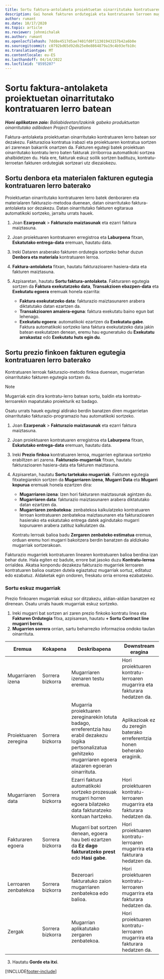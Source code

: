 ```yaml
---
title: Sortu faktura-antolaketa proiektuetan oinarritutako kontratuaren lerro batean
description: Gai honek fakturen ordutegiak eta kontratuaren lerroen mugarriak sortzeari buruzko informazioa eskaintzen du.
author: rumant
ms.date: 10/17/2020
ms.topic: article
ms.reviewer: johnmichalak
ms.author: rumant
ms.openlocfilehash: 7dd8e4517d5ae7401fd0f11301943157b42a6b0e
ms.sourcegitcommit: c0792bd65d92db25e0e8864879a19c4b93efb10c
ms.translationtype: MT
ms.contentlocale: eu-ES
ms.lasthandoff: 04/14/2022
ms.locfileid: "8595207"
---
```

# <a name="create-an-invoice-schedule-on-a-project-based-contract-line"></a>Sortu faktura-antolaketa proiektuetan oinarritutako kontratuaren lerro batean 

_**Honi aplikatzen zaio:** Baliabideetan/Izakinik gabeko produktuetan oinarritutako adibideen Project Operations_

Faktura-antolaketa proiektuetan oinarritutako kontratuaren lerro batean sor dezakezu. Fakturazioa kontratua irabazi eta proiektuaren kontratua sortzen ari zarenean bakarrik onartzen da. Fakturen egutegi batek proiektuan oinarritutako kontratu lerro baten fakturak zirriborroa automatikoki sortzea ahalbidetzen du. Hala ere, fakturak eskuz soilik sortzen badituzu, kontratu-lerroetan fakturen ordutegiak sortzeari utz diezaiokezu.

## <a name="create-a-time-and-material-invoice-schedule-for-a-contract-line"></a>Sortu denbora eta materialen fakturen egutegia kontratuaren lerro baterako

Proiektuetan oinarritutako kontratuaren lerro batek denboraren eta materialaren fakturazio-metodoa duenean, datan oinarritutako faktura-antolaketa sor dezakezu. Datan oinarritutako fakturen egitaraua automatikoki sortzeko, jarraitu urrats hauek.

1. Joan **Ezarpenak** > **Fakturazio maiztasunak** eta ezarri faktura maiztasuna.
2. Joan proiektuaren kontratuaren erregistroa eta **Laburpena** fitxan, **Eskatutako entrega-data** eremuan, hautatu data.
3. Ireki Dataren araberako fakturen ordutegia sortzeko behar duzun **Denbora eta materiala** kontratuaren lerroa. 
4. **Faktura-antolaketa** fitxan, hautatu fakturazioaren hasiera-data eta fakturen maiztasuna.
5. Azpisaretan, hautatu **Sortu faktura-antolaketa**. Fakturaren egutegia sortzen da **Faktura exekutatzeko data**, **Transakzioen ebazpen-data** eta **Exekutatu egoera** eremuak honela ezarrita:

    - **Faktura exekutatzeko data**: fakturazio maiztasunaren arabera diktatutako datan ezartzen da.
    - **Transakzioaren amaiera-eguna**: faktura exekutatu baino egun bat lehenago.
    - **Exekutatu egoera**: automatikoki ezartzen da **Exekutatu gabe**. Faktura automatikoki sortzeko lana faktura exekutatzeko data jakin batean exekutatzen denean, eremu hau eguneratuko du **Exekutatu arrakastaz** edo **Exekutatu huts egin du**.

## <a name="create-a-fixed-price-invoice-schedule-for-a-contract-line"></a>Sortu prezio finkoen fakturen egutegia kontratuaren lerro baterako

Kontratuaren lerroak fakturazio-metodo finkoa duenean, mugarrietan oinarritutako fakturen egutegia sortzen du. 

> [!NOTE]
> Mugarriak ezin dira kontratu-lerro batean sortu, baldin eta kontratu-lerroarekin mapatutako proiekturik ez badago.

Osatu urrats hauek egutegi aldirako berdin banatzen diren mugarrietan oinarritutako fakturazio-programazio hau automatikoki sortzeko.

1. Joan **Ezarpenak** > **Fakturazio maiztasunak** eta ezarri faktura maiztasuna.
2. Joan proiektuaren kontratuaren erregistroa eta **Laburpena** fitxan, **Eskatutako entrega-data** eremuan, hautatu data.
3. Ireki **Prezio finkoa** kontratuaren lerroa, mugarrien egitaraua sortzeko erabiltzen ari zarena. **Fakturazio-mugarriak** fitxan, hautatu fakturazioaren hasiera-data eta fakturen maiztasuna. 
4. Azpisaretan, hautatu **Sortu tartekako mugarriak**. Fakturen egutegia fitxategiarekin sortzen da **Mugarriaren izena**, **Mugarri Data** eta **Mugarri kopurua** eremuak honela ezartzen dira:

    - **Mugarriaren izena**: Izen hori fakturaren maiztasunak agintzen du.
    - **Mugarriaren data**: fakturazio maiztasunaren arabera diktatutako datan ezartzen da.
    - **Mugarriaren zenbatekoa**: zenbatekoa kalkulatzeko kontratuaren lerroan kontratuaren zenbatekoa maiztasunaren eta fakturazioaren hasierako eta eskatutako entrega datek agindutako mugarri kopuruaren arabera zatituz kalkulatzen da.

    Kontratu lerroak balioa badu **Zergaren zenbateko estimatua** eremua, orduan eremu hori mugarri bakoitzera berdin banatzen da aldizkako mugarriak sortzerakoan.

Fakturazio mugarriek kontratuaren linearen kontratuaren balioa berdina izan behar dute. Hala egiten ez badute, errore bat jasoko duzu **Kontratu-lerroa** orrialdea. Akatsa konpondu dezakezu fakturazio mugarriek lerroaren kontratuaren balioa osatzen dutela egiaztatuz mugarriak sortuz, editatuz edo ezabatuz. Aldaketak egin ondoren, freskatu orria errorea ezabatzeko.

### <a name="manually-create-milestones"></a>Sortu eskuz mugarriak

Prezio finkoaren mugarriak eskuz sor ditzakezu, aldian-aldian banatzen ez direnean. Osatu urrats hauek mugarriak eskuz sortzeko.

1. Ireki mugarri bat sortzen ari zaren prezio finkoko kontratu linea eta **Fakturen Ordutegia** fitxa, azpisarean, hautatu **+ Sortu Contract line mugarri berria**. 
2. **Mugarrien sorrera** orrian, sartu beharrezko informazioa ondoko taulan oinarrituta.

| Eremua | Kokapena | Deskribapena | Downstream eragina |
| --- | --- | --- | --- |
| Mugarriaren izena | Sorrera bizkorra | Mugarriaren izenaren testu eremua. | Hori proiektuaren kontratu-lerroaren mugarrira eta fakturara hedatzen da. |
| Proiektuaren zeregina | Sorrera bizkorra | Mugarria proiektuaren zereginarekin lotuta badago, erreferentzia hau erabil dezakezu logika pertsonalizatua gehitzeko mugarriaren egoera atazaren egoeran oinarrituta. | Aplikazioak ez du zeregin baterako erreferentzia honen beherako eraginik. |
| Mugarriaren data | Sorrera bizkorra | Ezarri faktura automatikoki sortzeko prozesuak mugarri horren egoera bilatzeko data fakturatzeko kontuan hartzeko. | Hori proiektuaren kontratu-lerroaren mugarrira eta fakturara hedatzen da. |
| Fakturaren egoera | Sorrera bizkorra | Mugarri bat sortzen denean, egoera hau beti ezartzen da **Ez dago fakturatzeko prest** edo **Hasi gabe**. | Hori proiektuaren kontratu-lerroaren mugarrira eta fakturara hedatzen da. |
| Lerroaren zenbatekoa | Sorrera bizkorra | Bezeroari fakturatuko zaion mugarriaren zenbatekoa edo balioa. | Hori proiektuaren kontratu-lerroaren mugarrira eta fakturara hedatzen da. |
| Zergak | Sorrera bizkorra | Mugarrian aplikatutako zergaren zenbatekoa. | Hori proiektuaren kontratu-lerroaren mugarrira eta fakturara hedatzen da. |

3. Hautatu **Gorde eta itxi**.


[!INCLUDE[footer-include](../includes/footer-banner.md)]
